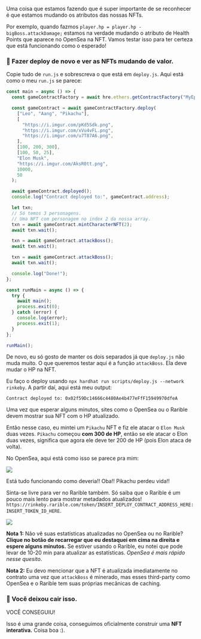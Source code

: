 Uma coisa que estamos fazendo que é super importante de se reconhecer é que estamos mudando os atributos das nossas NFTs.

Por exemplo, quando fazmos `player.hp = player.hp - bigBoss.attackDamage;` estamos na verdade mudando o atributo de Health Points que aparece no OpenSea na NFT. Vamos testar isso para ter certeza que está funcionando como o esperado!

### 👻 Fazer deploy de novo e ver as NFTs mudando de valor.

Copie tudo de `run.js` e sobrescreva o que está em `deploy.js`. Aqui está como o meu `run.js` se parece:

```javascript
const main = async () => {
  const gameContractFactory = await hre.ethers.getContractFactory("MyEpicGame");

  const gameContract = await gameContractFactory.deploy(
    ["Leo", "Aang", "Pikachu"],
    [
      "https://i.imgur.com/pKd5Sdk.png",
      "https://i.imgur.com/xVu4vFL.png",
      "https://i.imgur.com/u7T87A6.png",
    ],
    [100, 200, 300],
    [100, 50, 25],
    "Elon Musk",
    "https://i.imgur.com/AksR0tt.png",
    10000,
    50
  );

  await gameContract.deployed();
  console.log("Contract deployed to:", gameContract.address);

  let txn;
  // Só temos 3 personagens.
  // Uma NFT com personagem no index 2 da nossa array.
  txn = await gameContract.mintCharacterNFT(2);
  await txn.wait();

  txn = await gameContract.attackBoss();
  await txn.wait();

  txn = await gameContract.attackBoss();
  await txn.wait();

  console.log("Done!");
};

const runMain = async () => {
  try {
    await main();
    process.exit(0);
  } catch (error) {
    console.log(error);
    process.exit(1);
  }
};

runMain();
```

De novo, eu só gosto de manter os dois separados já que `deploy.js` não muda muito. O que queremos testar aqui é a função `attackBoss`. Ela deve mudar o HP na NFT.

Eu faço o deploy usando `npx hardhat run scripts/deploy.js --network rinkeby`. A partir daí, aqui está meu output:

```plaintext
Contract deployed to: 0x02f59Dc14666c4480Ae4b477eFfF15949970dfeA
```

Uma vez que esperar alguns minutos, sites como o OpenSea ou o Rarible devem mostrar sua NFT com o HP atualizado.

Então nesse caso, eu mintei um `Pikachu` NFT e fiz ele atacar o `Elon Musk` duas vezes. `Pikachu` começou **com 300 de HP**, então se ele atacar o Elon duas vezes, significa que agora ele deve ter 200 de HP (pois Elon ataca de volta).

No OpenSea, aqui está como isso se parece pra mim:

![](https://i.imgur.com/dv5Q2lR.png)

Está tudo funcionando como deveria!! Oba!! Pikachu perdeu vida!!

Sinta-se livre para ver no Rarible também. Só saiba que o Rarible é um pouco mais lento para mostrar metadados atualizados! `https://rinkeby.rarible.com/token/INSERT_DEPLOY_CONTRACT_ADDRESS_HERE:INSERT_TOKEN_ID_HERE`.

![](https://i.imgur.com/Pwx4IOM.png)

**Nota 1:** Não vê suas estatísticas atualizadas no OpenSea ou no Rarible? **Clique no botão de recarregar que eu destaquei em cima na direita e espere alguns minutos.** Se estiver usando o Rarible, eu notei que pode levar de 10-20 min para atualizar as estatísticas. _OpenSea é mais rápido nesse quesito_.

**Nota 2:** Eu devo mencionar que a NFT é atualizada imediatamente no contrato uma vez que `attackBoss` é minerado, mas esses third-party como OpenSea e o Rarible tem suas próprias mecânicas de caching.

### 👑 Você deixou cair isso.

VOCÊ CONSEGUIU!

Isso é uma grande coisa, conseguimos oficialmente construir uma **NFT interativa.** Coisa boa :).